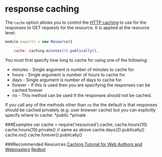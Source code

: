 # response caching
The ```cache``` option allows you to control the [HTTP caching](http://www.mnot.net/cache_docs/) to use for the responses to GET requests for the resource. It is applied at the resource level:
```js
module.exports = new Resource({
    ...
    cache: caching.minutes(5).publically(),
```
You must first specify how long to cache for using one of the following:
* minutes - Single argument is number of minutes to cache for.
* hours - Single argument is number of hours to cache for.
* days - Single argument is number of days to cache for.
* forever - If this is used then you are specifying the responses can be cached forever
* no - This method can be used if the responses should not be cached.

If you call any of the methods other than ```no``` the the default is that responses should be cached privately (e.g. user browser cache) but you can explicitly specify where to cache:
*public
*private

###Examples
var cache = require('resourced').cache;
cache.hours(10)
cache.hours(10).private() // same as above
cache.days(2).publically()
cache.no()
cache.forever().publically()

###Recommended Resources
[Caching Tutorial for Web Authors and Webmasters](http://www.mnot.net/cache_docs/)
[Redbot](http://mnot.github.com/redbot/)